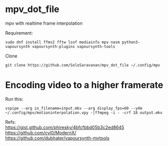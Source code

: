# mpv_dot_file
mpv with realtime frame interpolation

Requirement:
```
sudo dnf install ffms2 fftw lsof mediainfo mpv nasm python3-vapoursynth vapoursynth-plugins vapoursynth-tools
```

Clone
```
git clone https://github.com/SoloSaravanan/mpv_dot_file ~/.config/mpv
```

# Encoding video to a higher framerate

Run this:
```
vspipe --arg in_filename=input.mkv --arg display_fps=60 --y4m ~/.config/mpv/motioninterpolation.vpy -|ffmpeg -i - -crf 18 output.mkv
```

Refs: <br>
https://gist.github.com/phiresky/4bfcfbbd05b3c2ed8645 <br>
https://github.com/cyl0/ModernX/ <br>
https://github.com/dubhater/vapoursynth-mvtools
